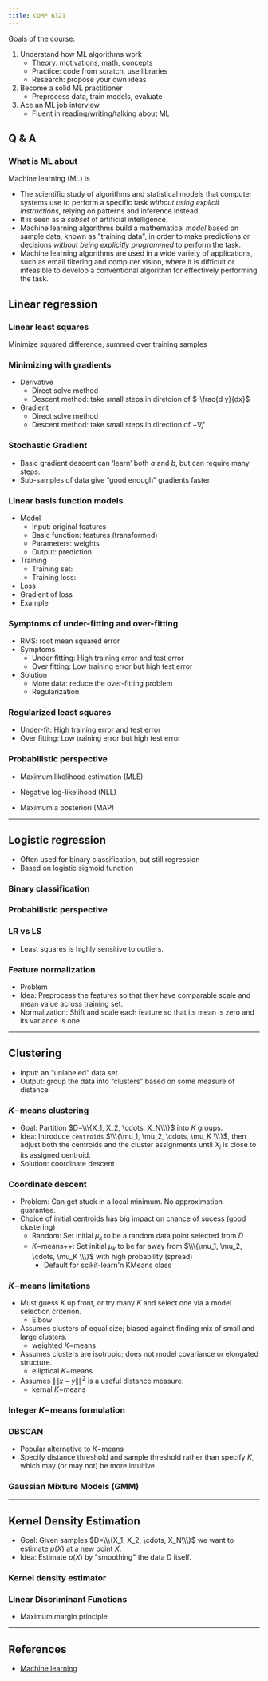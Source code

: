```yaml
---
title: COMP 6321
---
```


Goals of the course:

<!--more-->

1. Understand how ML algorithms work
    - Theory: motivations, math, concepts
    - Practice: code from scratch, use libraries
    - Research: propose your own ideas
2. Become a solid ML practitioner
    - Preprocess data, train models, evaluate
3. Ace an ML job interview
    - Fluent in reading/writing/talking about ML


## Q & A

### What is ML about

Machine learning (ML) is 
- The scientific study of algorithms and statistical models that computer systems use to perform a specific task _without using explicit instructions_, relying on patterns and inference instead. 
- It is seen as a _subset_ of artificial intelligence. 
- Machine learning algorithms build a mathematical *model* based on sample data, known as "training data", in order to make predictions or decisions _without being explicitly programmed_ to perform the task.
- Machine learning algorithms are used in a wide variety of applications, such as email filtering and computer vision, where it is difficult or infeasible to develop a conventional algorithm for effectively performing the task.

## Linear regression

### Linear least squares

Minimize squared difference, summed over training samples

### Minimizing with gradients

- Derivative
    - Direct solve method
    - Descent method: take small steps in diretcion of $-\frac{d y}{dx}$
- Gradient
    - Direct solve method
    - Descent method: take small steps in direction of $- \nabla f$

### Stochastic Gradient

- Basic gradient descent can ‘learn’ both $a$ and $b$, but can require many steps.
- Sub-samples of data give “good enough” gradients faster

### Linear basis function models

- Model
    - Input: original features
    - Basic function: features (transformed)
    - Parameters: weights
    - Output: prediction
- Training
    - Training set:
    - Training loss:
- Loss
- Gradient of loss
- Example


### Symptoms of under-fitting and over-fitting

- RMS: root mean squared error
- Symptoms
    - Under fitting: High training error and test error
    - Over fitting: Low training error but high test error
- Solution
    - More data: reduce the over-fitting problem
    - Regularization

### Regularized least squares

- Under-fit: High training error and test error
- Over fitting: Low training error but high test error

### Probabilistic perspective

- Maximum likelihood estimation (MLE)

- Negative log-likelihood (NLL)

- Maximum a posteriori (MAP)

---

## Logistic regression

- Often used for binary classification, but still regression
- Based on logistic sigmoid function

### Binary classification

### Probabilistic perspective

### LR vs LS

- Least squares is highly sensitive to outliers.

### Feature normalization

- Problem
- Idea: Preprocess the features so that they have comparable scale and mean value across training set.
- Normalization: Shift and scale each feature so that its mean is zero and its variance is one.

---

## Clustering

- Input: an “unlabeled” data set
- Output: group the data into “clusters” based on some measure of distance

### $K-$means clustering

- Goal: Partition $D=\\\{X_1, X_2, \cdots, X_N\\\}$ into $K$ groups.
- Idea: Introduce `centroids` $\\\{\mu_1, \mu_2, \cdots, \mu_K \\\}$, then adjust both the centroids and the cluster assignments until $X_i$ is close to its assigned centroid.
- Solution: coordinate descent

### Coordinate descent

- Problem: Can get stuck in a local minimum. No approximation guarantee.
- Choice of initial centroids has big impact on chance of sucess (good clustering)
    - Random: Set initial $\mu_k$ to be a random data point selected from $D$
    - $K-$means++: Set initial $\mu_k$ to be far away from $\\\{\mu_1, \mu_2, \cdots, \mu_K \\\}$ with high probability (spread)
        - Default for scikit-learn'n KMeans class

### $K-$means limitations

- Must guess $K$ up front, or try many $K$ and select one via a model selection criterion.
    - Elbow
- Assumes clusters of equal size; biased against finding mix of small and large clusters.
    - weighted $K-$means
- Assumes clusters are isotropic; does not model covariance or elongated structure.
    - elliptical $K-$means
- Assumes ${\|\| x-y \|\|}^2$ is a useful distance measure.
    - kernal $K-$means

### Integer $K-$means formulation

### DBSCAN

- Popular alternative to $K-$means
- Specify distance threshold and sample threshold rather than specify $K$, which may (or may not) be more intuitive

### Gaussian Mixture Models (GMM)

---

## Kernel Density Estimation

- Goal: Given samples $D=\\\{X_1, X_2, \cdots, X_N\\\}$ we want to estimate $p(X)$ at a new point $X$.
- Idea: Estimate $p(X)$ by "smoothing" the data $D$ itself.

### Kernel density estimator


### Linear Discriminant Functions

- Maximum margin principle


---

## References
* [Machine learning](https://en.wikipedia.org/wiki/Machine_learning)
